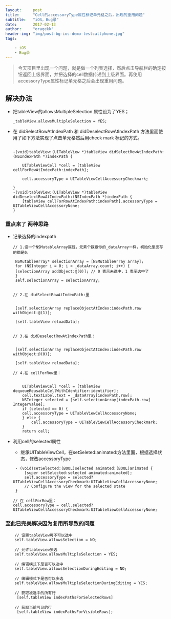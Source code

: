 ```yaml
---
layout:     post
title:      "Cell的accessoryType属性标记单元格之后，出现的重用问题"
subtitle:   "iOS，Bug录"
date:       2017-02-13
author:     "oragekk"
header-img: "img/post-bg-ios-demo-testcallphone.jpg"
tags:

    - iOS
    - Bug录
---
```


> 今天项目里出现一个问题，就是做一个列表选择，然后点击导航栏的确定按钮返回上级界面，并把选择的cell数据传递到上级界面。再使用accessoryType属性标记单元格之后会出现重用问题。

## 解决办法
- 把tableView的allowsMultipleSelection 属性设为了YES；

	``` objc
	_tableView.allowsMultipleSelection = YES;
	``` 
	
- 在 didSelectRowAtIndexPath 和 didDeselectRowAtIndexPath 方法里面使用了如下方法实现了点击单元格然后用check mark 标记的方式。

	``` objc
   
	-(void)tableView:(UITableView *)tableView didSelectRowAtIndexPath:(NSIndexPath *)indexPath {
		
    	UITableViewCell *cell = [tableView cellForRowAtIndexPath:indexPath];
    	
		cell.accessoryType = UITableViewCellAccessoryCheckmark;
		
	}
	-(void)tableView:(UITableView *)tableView didDeselectRowAtIndexPath:(NSIndexPath *)indexPath {		
		[tableView cellForRowAtIndexPath:indexPath].accessoryType = UITableViewCellAccessoryNone;
	}	
	```
	
### 重点来了 两种思路

 - 记录选择的indexpath
 	
 	``` objc
 	// 1.设一个NSMutableArray属性，元素个数跟你的_dataArray一样，初始化里面存的都是0。
 	
	 NSMutableArray* selectionArray = [NSMutableArray array];
	 for (NSInteger i = 0; i < _dataArray.count; i++) {
     [selectionArray addObject:@(0)]; // 0 表示未选中，1 表示选中了
	 }
	 self.selectionArray = selectionArray; 
	

   // 2.在 didSelectRowAtIndexPath:里
   
 	
	 [self.selectionArray replaceObjectAtIndex:indexPath.row withObject:@(1)];
	
	 [self.tableView reloadData];

	
   // 3.在 didDeselectRowAtIndexPath里：
   

	 [self.selectionArray replaceObjectAtIndex:indexPath.row withObject:@(0)];
	
	 [self.tableView reloadData];

   // 4.在 cellForRow里：
 	

		UITableViewCell *cell = [tableView dequeueReusableCellWithIdentifier:identifier];
		cell.textLabel.text = _dataArray[indexPath.row];
		NSInteger selected = [self.selectionArray[indexPath.row] IntegerValue];
		if (selected == 0) {
    	cell.accessoryType = UITableViewCellAccessoryNone;
		} else {
    		cell.accessoryType = UITableViewCellAccessoryCheckmark;
		}
		return cell;
	```
		
- 利用cell的selected属性
	- 继承UITableViewCell，在setSeleted:animated:方法里面，根据选择状态，修改accessoryType
	
	``` objc
	 - (void)setSelected:(BOOL)selected animated:(BOOL)animated {
    	 [super setSelected:selected animated:animated];
		 self.accessoryType = selected?UITableViewCellAccessoryCheckmark:UITableViewCellAccessoryNone;
		 // Configure the view for the selected state
	 }
	 
	// 在 cellForRow里：
	cell.accessoryType = cell.selected?UITableViewCellAccessoryCheckmark:UITableViewCellAccessoryNone;
	```
			

### 至此已完美解决因为复用所导致的问题

``` objc
	// 设置tableView可不可以选中
    self.tableView.allowsSelection = NO;

    // 允许tableview多选
    self.tableView.allowsMultipleSelection = YES;

    // 编辑模式下是否可以选中
    self.tableView.allowsSelectionDuringEditing = NO;

    // 编辑模式下是否可以多选
    self.tableView.allowsMultipleSelectionDuringEditing = YES;

    // 获取被选中的所有行
     [self.tableView indexPathsForSelectedRows]

    // 获取当前可见的行
     [self.tableView indexPathsForVisibleRows];
```